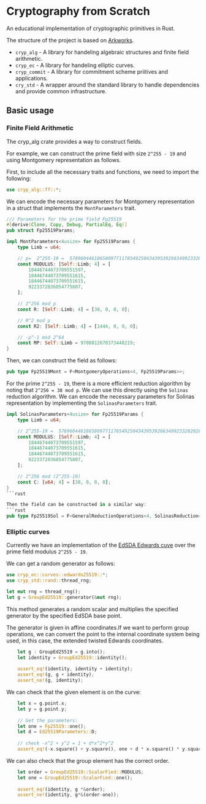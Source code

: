 # Cryptography from Scratch

An educational implementation of cryptographic primitives in Rust. 


The structure of the project is based on [Arkworks](https://github.com/arkworks-rs/).

* `cryp_alg` - A library for handeling algebraic structures and finite field arithmetic.
* `cryp_ec` - A library for handeling elliptic curves.
* `cryp_commit` - A library for commitment scheme priitives and applications.
* `cry_std` - A wrapper around the standard library to handle dependencies and provide common infrastructure.

## Basic usage

### Finite Field Arithmetic 
The cryp_alg crate provides a way to construct fields. 

For example, we can construct the prime field with size `2^255 - 19` and using Montgomery representation as follows. 

First, to include all the necessary traits and functions, we need to import the following:
```rust
use cryp_alg::ff::*;
```
We can encode the necessary parameters for Montgomery representation in a struct that implements the `MontParameters` trait.
```rust
/// Parameters for the prime field Fp25519
#[derive(Clone, Copy, Debug, PartialEq, Eq)]
pub struct Fp25519Params;

impl MontParameters<4usize> for Fp25519Params {
    type Limb = u64;

    // p=  2^255-19 =  57896044618658097711785492504343953926634992332820282019728792003956564819949
    const MODULUS: [Self::Limb; 4] = [
        18446744073709551597,
        18446744073709551615,
        18446744073709551615,
        9223372036854775807,
    ];

    // 2^256 mod p
    const R: [Self::Limb; 4] = [38, 0, 0, 0];

    // R^2 mod p
    const R2: [Self::Limb; 4] = [1444, 0, 0, 0];

    // -p^-1 mod 2^64
    const MP: Self::Limb = 9708812670373448219;
}

```
Then, we can construct the field as follows:
```rust
pub type Fp25519Mont = F<MontgomeryOperations<4, Fp25519Params>>;
```

For the prime `2^255 - 19`, there is a more efficient reduction algorithm by noting that `2^256 = 38 mod p`.  We can use this directly using the `Solinas` reduction algorithm.  We can encode the necessary parameters for Solinas representation by implementing the `SolinasParameters` trait.

```rust
impl SolinasParameters<4usize> for Fp25519Params {
    type Limb = u64;

    // 2^255-19 =  57896044618658097711785492504343953926634992332820282019728792003956564819949
    const MODULUS: [Self::Limb; 4] = [
        18446744073709551597,
        18446744073709551615,
        18446744073709551615,
        9223372036854775807,
    ];

    // 2^256 mod (2^255-19)
    const C: [u64; 4] = [38, 0, 0, 0];
}
```rust

Then the field can be constructed in a similar way:
```rust
pub type Fp25519Sol = F<GeneralReductionOperations<4, SolinasReduction<4, Fp25519Params>>>;
```

### Elliptic curves
Currently we have an implementation of the [EdSDA Edwards cuve](https://www.rfc-editor.org/rfc/rfc8032#page-16) over the prime field modulus `2^255 - 19`.

We can get a random generator as follows:
```rust
use cryp_ec::curves::edwards25519::*;
use cryp_std::rand::thread_rng;

let mut rng = thread_rng();
let g = GroupEd25519::generator(&mut rng);
```
This method generates a random scalar and multiplies the specified generator by the specified EdSDA base point.

The generator is given in affine coordinates.If we want to perform group operations, we can convert the point to the internal coordinate system being used, in this case, the extended twisted Edwards coordinates. 

```rust
    let g : GroupEd25519 = g.into();
    let identity = GroupEd25519::identity();
    
    assert_eq!(identity, identity + identity);
    assert_eq!(g, g + identity);
    assert_ne!(g, identity);
```

We can check that the given element is on the curve:
```rust
    let x = g.point.x;
    let y = g.point.y;
 
    // Get the parameters:   
    let one = Fp25519::one();
    let d = Ed25519Parameters::D;
    
    // check -x^2 + y^2 = 1 + d*x^2*y^2
    assert_eq!(-x.square() + y.square(), one + d * x.square() * y.square()); 
```
We can also check that the group element has the correct order.

```rust
    let order = GroupEd25519::ScalarFied::MODULUS;
    let one = GroupEd25519::ScalarFied::one();
 
    assert_eq!(identity, g *&order);
    assert_ne!(identity, g*&(order-one));
```
